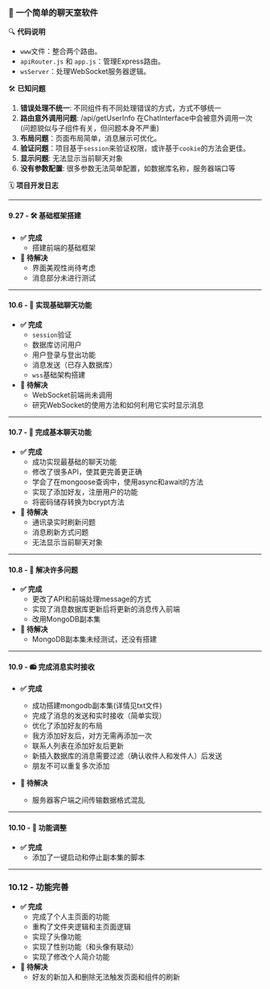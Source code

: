 ### 🚀 一个简单的聊天室软件

🔍 **代码说明**
- `www`文件：整合两个路由。
- `apiRouter.js` 和 `app.js`：管理Express路由。
- `wsServer`：处理WebSocket服务器逻辑。

🛠 **已知问题**
1. **错误处理不统一**: 不同组件有不同处理错误的方式，方式不够统一
2. **路由意外调用问题**: /api/getUserInfo 在ChatInterface中会被意外调用一次(问题貌似与子组件有关，但问题本身不严重)
3. **布局问题**：页面布局简单，消息展示可优化。
4. **验证问题**：项目基于`session`来验证权限，或许基于`cookie`的方法会更佳。
5. **显示问题**: 无法显示当前聊天对象
6. **没有参数配置**: 很多参数无法简单配置，如数据库名称，服务器端口等

🗓 **项目开发日志**

---

#### 9.27 - 🛠 基础框架搭建
- **✅ 完成**
    - 搭建前端的基础框架
- **🚧 待解决**
    - 界面美观性尚待考虑
    - 消息部分未进行测试

---

#### 10.6 - 📡 实现基础聊天功能
- **✅ 完成**
    - `session`验证
    - 数据库访问用户
    - 用户登录与登出功能
    - 消息发送（已存入数据库）
    - `wss`基础架构搭建
- **🚧 待解决**
    - WebSocket前端尚未调用
    - 研究WebSocket的使用方法和如何利用它实时显示消息

---

#### 10.7 - 🎉 完成基本聊天功能
- **✅ 完成**
    - 成功实现最基础的聊天功能
    - 修改了很多API，使其更完善更正确
    - 学会了在mongoose查询中，使用async和await的方法
    - 实现了添加好友，注册用户的功能
    - 将密码储存转换为bcrypt方法
- **🚧 待解决**
    - 通讯录实时刷新问题
    - 消息刷新方式问题
    - 无法显示当前聊天对象

---

#### 10.8 - 🚩 解决许多问题
- **✅ 完成**
    - 更改了API和前端处理message的方式
    - 实现了消息数据库更新后将更新的消息传入前端
    - 改用MongoDB副本集
- **🚧 待解决**
    - MongoDB副本集未经测试，还没有搭建

---

#### 10.9 - 📻 完成消息实时接收
- **✅ 完成**
    - 成功搭建mongodb副本集(详情见txt文件)
    - 完成了消息的发送和实时接收（简单实现）
    - 优化了添加好友的布局
    - 我方添加好友后，对方无需再添加一次
    - 联系人列表在添加好友后更新
    - 新插入数据库的消息需要过滤（确认收件人和发件人）后发送
    - 朋友不可以重复多次添加


- **🚧 待解决**
    - 服务器客户端之间传输数据格式混乱

---

#### 10.10 - 🎈 功能调整
- **✅ 完成**
    - 添加了一键启动和停止副本集的脚本

---

### 10.12 - 功能完善
- **✅ 完成**
    - 完成了个人主页面的功能
    - 重构了文件夹逻辑和主页面逻辑
    - 实现了头像功能
    - 实现了性别功能（和头像有联动）
    - 实现了修改个人简介功能
- **🚧 待解决**
    - 好友的新加入和删除无法触发页面和组件的刷新
